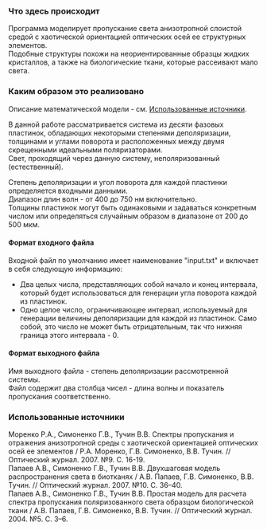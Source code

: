 ### Что здесь происходит  
Программа моделирует пропускание света анизотропной слоистой средой с хаотической ориентацией оптических осей ее структурных элементов.  
Подобные структуры похожи на неориентированные образцы жидких кристаллов, а также на биологические ткани, которые рассеивают мало света.  
  
  
  
### Каким образом это реализовано  
Описание математической модели  - см. [Использованные источники](https://github.com/int28h/BioTissuesModel#Использованные-источники).  
  
В данной работе рассматривается система из десяти фазовых пластинок, обладающих некоторыми степенями деполяризации, толщинами и углами поворота и расположенных между двумя скрещенными идеальными поляризаторами.  
Свет, проходящий через данную систему, неполяризованный (естественный).  
  
Степень деполяризации и угол поворота для каждой пластинки определяется входными данными.  
Диапазон длин волн - от 400 до 750 нм включительно.  
Толщины пластинок могут быть одинаковыми и задаваться конкретным числом или определяться случайным образом в диапазоне от 200 до 500 мкм.  
  
  
  
#### Формат входного файла  
Входной файл по умолчанию имеет наименование "input.txt" и включает в себя следующую информацию:  
  
+ Два целых числа, представляющих собой начало и конец интервала, который будет использоваться для генерации угла поворота каждой из пластинок.  
+ Одно целое число, ограничивающее интервал, используемый для генерации величины деполяризации для каждой из пластинок. Само собой, это число не может быть отрицательным, так что нижняя граница этого интервала - 0.  
  
  
  
#### Формат выходного файла  
Имя выходного файла - степень деполяризации рассмотренной системы.  
Файл содержит два столбца чисел - длина волны и показатель пропускания соответственно.  
  
  
  
### Использованные источники    
Моренко Р.А., Симоненко Г.В., Тучин В.В.  Спектры пропускания и отражения анизотропной среды с хаотической ориентацией оптических осей ее элементов / Р.А. Моренко, Г.В. Симоненко, В.В. Тучин. // Оптический журнал. 2007. №9. С. 16-19.  
Папаев А.В., Симоненко Г.В., Тучин В.В. Двухшаговая модель распространения света в биотканях / А.В. Папаев, Г.В. Симоненко, В.В. Тучин. //  Оптический журнал. 2007. №10. С. 36–40.  
Папаев А.В., Симоненко Г.В., Тучин В.В. Простая модель для расчета спектра пропускания поляризованного света образцом биологической ткани / А.В. Папаев, Г.В. Симоненко, В.В. Тучин. //  Оптический журнал.  2004. №5. С. 3–6.  